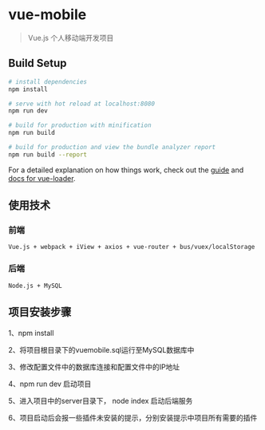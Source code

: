 # vue-mobile

>Vue.js 个人移动端开发项目


## Build Setup

``` bash
# install dependencies
npm install

# serve with hot reload at localhost:8080
npm run dev

# build for production with minification
npm run build

# build for production and view the bundle analyzer report
npm run build --report
```

For a detailed explanation on how things work, check out the [guide](http://vuejs-templates.github.io/webpack/) and [docs for vue-loader](http://vuejs.github.io/vue-loader).

## 使用技术
### 前端
    Vue.js + webpack + iView + axios + vue-router + bus/vuex/localStorage

### 后端
    Node.js + MySQL

## 项目安装步骤
1、npm install 

2、将项目根目录下的vuemobile.sql运行至MySQL数据库中

3、修改配置文件中的数据库连接和配置文件中的IP地址

4、npm run dev 启动项目

5、进入项目中的server目录下， node index 启动后端服务

6、项目启动后会报一些插件未安装的提示，分别安装提示中项目所有需要的插件
